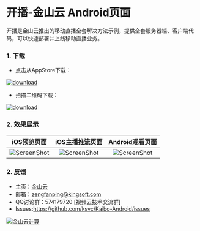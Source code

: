 # 开播-金山云 Android页面

开播是金山云推出的移动直播全套解决方法示例，提供全套服务器端、客户端代码，可以快速部署并上线移动直播业务。

### 1. 下载

* 点击从AppStore下载：

[![download](https://raw.githubusercontent.com/wiki/ksvc/Kaibo-Android/images/logo.png)](https://appsto.re/cn/qJxaib.i)


* 扫描二维码下载：

[![download](https://raw.githubusercontent.com/wiki/ksvc/Kaibo-Android/images/kaibo-qr.png)](http://a.app.qq.com/o/simple.jsp?pkgname=com.ksyun.live.startlive)


### 2. 效果展示


| iOS预览页面 | iOS主播推流页面 |Android观看页面 |
| :---: | :---:| :---:|
|![ScreenShot](https://raw.githubusercontent.com/wiki/ksvc/Kaibo-iOS/images/previewv1.0.1.png)|![ScreenShot](https://raw.githubusercontent.com/wiki/ksvc/Kaibo-iOS/images/streamv1.0.1.png)|![ScreenShot](https://raw.githubusercontent.com/wiki/ksvc/Kaibo-Android/images/playerv1.0.1.jpg)|

### 2. 反馈
* 主页：[金山云](http://www.ksyun.com/)
* 邮箱：<zengfanping@kingsoft.com>
* QQ讨论群：574179720 [视频云技术交流群] 
* Issues:<https://github.com/ksvc/Kaibo-Android/issues>

<a href="http://www.ksyun.com/"><img src="http://www.ksyun.com/assets/img/static/logo.png" border="0" alt="金山云计算" /></a>

